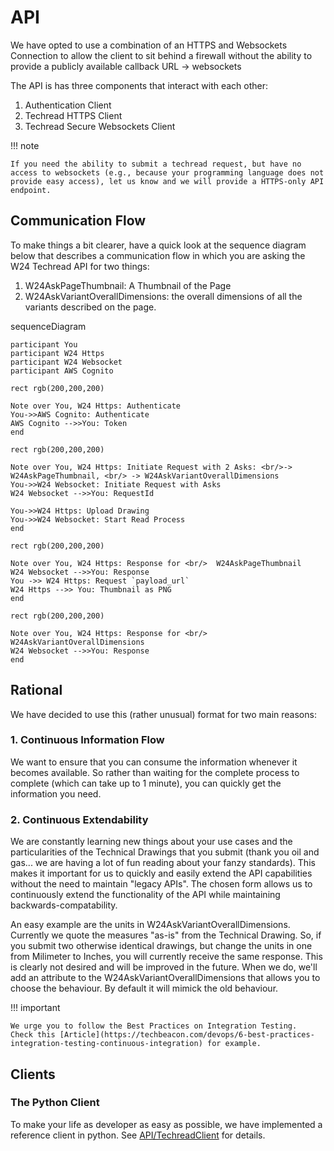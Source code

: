 <link rel="stylesheet" type="text/css" href="/mermaid.css">
<script src="https://unpkg.com/mermaid@8.4.8/dist/mermaid.min.js"></script>
<script>
mermaid.initialize({startOnLoad:true}); 
mermaid.sequenceConfig = {

    diagramMarginX:50,
    diagramMarginY:10,
    boxTextMargin:5,
    noteMargin:10,
    messageMargin:35,
    mirrorActors:true

}; 
</script>

# API

We have opted to use a combination of an HTTPS and Websockets Connection to allow the client to sit behind a firewall without the ability to provide a publicly available callback URL -> websockets

The API is has three components that interact with each other:

1. Authentication Client
2. Techread HTTPS Client
3. Techread Secure Websockets Client

!!! note

    If you need the ability to submit a techread request, but have no access to websockets (e.g., because your programming language does not provide easy access), let us know and we will provide a HTTPS-only API endpoint.

## Communication Flow

To make things a bit clearer, have a quick look at the sequence diagram below that describes a communication flow in which you are asking the W24 Techread API for two things:

1. W24AskPageThumbnail: A Thumbnail of the Page
2. W24AskVariantOverallDimensions: the overall dimensions of all the variants described on the page.

<div class="mermaid">
sequenceDiagram

    participant You
    participant W24 Https
    participant W24 Websocket
    participant AWS Cognito

    rect rgb(200,200,200)

    Note over You, W24 Https: Authenticate
    You->>AWS Cognito: Authenticate
    AWS Cognito -->>You: Token
    end

    rect rgb(200,200,200)

    Note over You, W24 Https: Initiate Request with 2 Asks: <br/>-> W24AskPageThumbnail, <br/> -> W24AskVariantOverallDimensions
    You->>W24 Websocket: Initiate Request with Asks
    W24 Websocket -->>You: RequestId

    You->>W24 Https: Upload Drawing
    You->>W24 Websocket: Start Read Process
    end

    rect rgb(200,200,200)

    Note over You, W24 Https: Response for <br/>  W24AskPageThumbnail
    W24 Websocket -->>You: Response
    You ->> W24 Https: Request `payload_url` 
    W24 Https -->> You: Thumbnail as PNG
    end

    rect rgb(200,200,200)

    Note over You, W24 Https: Response for <br/> W24AskVariantOverallDimensions
    W24 Websocket -->>You: Response
    end

</div>

## Rational

We have decided to use this (rather unusual) format for two main reasons:

### 1. Continuous Information Flow

We want to ensure that you can consume the information whenever it becomes available. So rather than waiting for the complete process to complete (which can take up to 1 minute), you can quickly get the information you need.

### 2. Continuous Extendability

We are constantly learning new things about your use cases and the particularities of the Technical Drawings that you submit (thank you oil and gas... we are having a lot of fun reading about your fanzy standards). This makes it important for us to quickly and easily extend the API capabilities without the need to maintain "legacy APIs". The chosen form allows us to continuously extend the functionality of the API while maintaining backwards-compatability.

An easy example are the units in W24AskVariantOverallDimensions. Currently we quote the measures "as-is" from the Technical Drawing. So, if you submit two otherwise identical drawings, but change the units in one from Milimeter to Inches, you will currently receive the same response. This is clearly not desired and will be improved in the future. When we do, we'll add an attribute to the W24AskVariantOverallDimensions that allows you to choose the behaviour. By default it will mimick the old behaviour.

!!! important

    We urge you to follow the Best Practices on Integration Testing.
    Check this [Article](https://techbeacon.com/devops/6-best-practices-integration-testing-continuous-integration) for example.

## Clients

### The Python Client

To make your life as developer as easy as possible, we have implemented a reference client in python.
See [API/TechreadClient](/docs/api/techread-client) for details.

